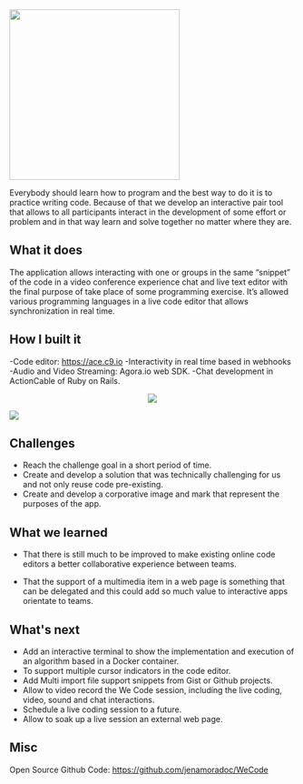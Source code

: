 


<img src="https://i.imgur.com/TTBYqM3.png?raw=true" width="300px"/>


Everybody should learn how to program and the best way to do it is to practice writing code. Because of that we develop an interactive pair tool that allows to all participants interact in the development of some effort or problem and in that way learn and solve together no matter where they are. 

## What it does

The application allows interacting with one or groups in the same “snippet” of the code in a video conference experience chat and live text editor with the final purpose of take place of some programming exercise. It’s allowed various programming languages in a live code editor that allows synchronization in real time.

## How I built it

-Code editor: https://ace.c9.io
-Interactivity in real time based in webhooks 
-Audio and Video Streaming: Agora.io web SDK.
-Chat development in ActionCable of Ruby on Rails.

<center><img src="https://media.giphy.com/media/BM10lzCMmS4s3pKKOM/giphy.gif" /></center>

![](https://i.imgur.com/ADNycCf.png)
 

## Challenges

- Reach the challenge goal in a short period of time.
- Create and develop a solution that was technically challenging for us and not only reuse code pre-existing.
- Create and develop a corporative image and mark that represent the purposes of the app.

## What we learned

- That there is still much to be improved to make existing online code editors a better collaborative experience between teams.

- That the support of a multimedia item in a web page is something that can be delegated and this could add so much value to interactive apps orientate to teams.

## What's next 
- Add an interactive terminal to show the implementation and execution of an algorithm based in a Docker container. 
- To support multiple cursor indicators in the code editor.
- Add Multi import file support snippets from Gist or Github projects.
- Allow to video record the We Code session, including the live coding, video, sound and chat interactions. 
- Schedule a live coding session to a future. 
- Allow to soak up a live session an external web page. 


## Misc
Open Source Github Code: https://github.com/jenamoradoc/WeCode
